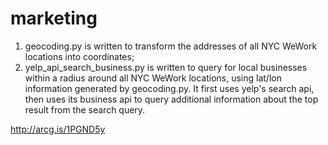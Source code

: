 # marketing

1. geocoding.py is written to transform the addresses of all NYC WeWork locations into coordinates;
2. yelp_api_search_business.py is written to query for local businesses within a radius around all NYC WeWork locations, using lat/lon information generated by geocoding.py. It first uses yelp's search api, then uses its business api to query additional information about the top result from the search query.

http://arcg.is/1PGND5y
